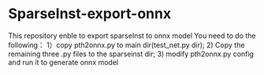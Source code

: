 # SparseInst-export-onnx
This repository enble to export sparseInst to onnx model
You need to do the following：
1）copy pth2onnx.py to main dir(test_net.py dir);
2) Copy the remaining three .py files to the sparseinst dir;
3) modify pth2onnx.py config and run it to generate onnx model
